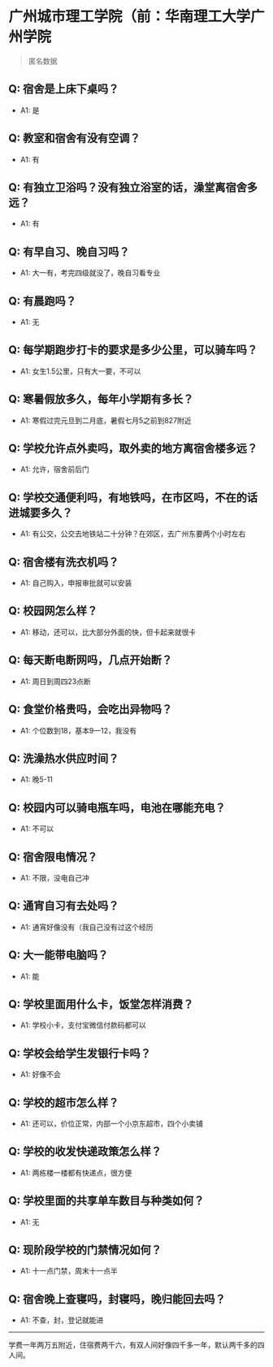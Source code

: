 # 广州城市理工学院（前：华南理工大学广州学院
> 匿名数据
## Q: 宿舍是上床下桌吗？
- A1: 是
## Q: 教室和宿舍有没有空调？
- A1: 有
## Q: 有独立卫浴吗？没有独立浴室的话，澡堂离宿舍多远？
- A1: 有
## Q: 有早自习、晚自习吗？
- A1: 大一有，考完四级就没了，晚自习看专业
## Q: 有晨跑吗？
- A1: 无
## Q: 每学期跑步打卡的要求是多少公里，可以骑车吗？
- A1: 女生1.5公里，只有大一要，不可以
## Q: 寒暑假放多久，每年小学期有多长？
- A1: 寒假过完元旦到二月底，暑假七月5之前到827附近
## Q: 学校允许点外卖吗，取外卖的地方离宿舍楼多远？
- A1: 允许，宿舍前后门
## Q: 学校交通便利吗，有地铁吗，在市区吗，不在的话进城要多久？
- A1: 有公交，公交去地铁站二十分钟？在郊区，去广州东要两个小时左右
## Q: 宿舍楼有洗衣机吗？
- A1: 自己购入，申报审批就可以安装
## Q: 校园网怎么样？
- A1: 移动，还可以，比大部分外面的快，但卡起来就很卡
## Q: 每天断电断网吗，几点开始断？
- A1: 周日到周四23点断
## Q: 食堂价格贵吗，会吃出异物吗？
- A1: 个位数到18，基本9—12，我没有
## Q: 洗澡热水供应时间？
- A1: 晚5-11
## Q: 校园内可以骑电瓶车吗，电池在哪能充电？
- A1: 不可以
## Q: 宿舍限电情况？
- A1: 不限，没电自己冲
## Q: 通宵自习有去处吗？
- A1: 通宵好像没有（我自己没有过这个经历
## Q: 大一能带电脑吗？
- A1: 能
## Q: 学校里面用什么卡，饭堂怎样消费？
- A1: 学校小卡，支付宝微信付款码都可以
## Q: 学校会给学生发银行卡吗？
- A1: 好像不会
## Q: 学校的超市怎么样？
- A1: 还可以，价位正常，内部一个小京东超市，四个小卖铺
## Q: 学校的收发快递政策怎么样？
- A1: 两栋楼一楼都有快递点，很方便
## Q: 学校里面的共享单车数目与种类如何？
- A1: 无
## Q: 现阶段学校的门禁情况如何？
- A1: 十一点门禁，周末十一点半
## Q: 宿舍晚上查寝吗，封寝吗，晚归能回去吗？
- A1: 不查，封，登记就能进
***
学费一年两万五附近，住宿费两千六，有双人间好像四千多一年，默认两千多的四人间。